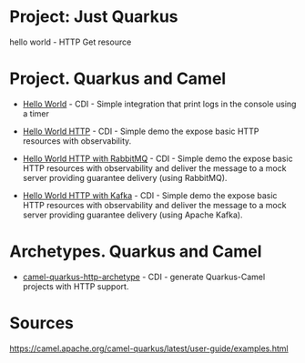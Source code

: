 # Project: Just Quarkus

hello world - HTTP Get resource

# Project. Quarkus and Camel 

* [Hello World](./camel-hello-world/README.adoc) - CDI - Simple integration that print logs in the console using a timer

* [Hello World HTTP](./camel-hello-world-http/README.adoc) - CDI - Simple demo the expose basic HTTP resources with observability.

* [Hello World HTTP with RabbitMQ](./camel-rabbitmq-http/README.adoc) - CDI - Simple demo the expose basic HTTP resources with observability and deliver the message to a mock server providing guarantee delivery (using RabbitMQ).

* [Hello World HTTP with Kafka](./camel-kafka-http/README.adoc) - CDI - Simple demo the expose basic HTTP resources with observability and deliver the message to a mock server providing guarantee delivery (using Apache Kafka).

# Archetypes. Quarkus and Camel 

* [camel-quarkus-http-archetype](./camel-quarkus-http-archetype/README.adoc) - CDI - generate Quarkus-Camel projects with HTTP support.


# Sources

https://camel.apache.org/camel-quarkus/latest/user-guide/examples.html